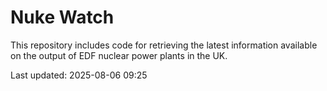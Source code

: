 # Nuke Watch

This repository includes code for retrieving the latest information available on the output of EDF nuclear power plants in the UK.

Last updated: 2025-08-06 09:25